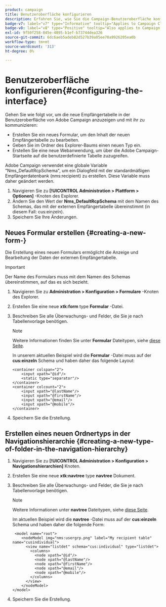 ```yaml
---
product: campaign
title: Benutzeroberfläche konfigurieren
description: Erfahren Sie, wie Sie die Campaign-Benutzeroberfläche konfigurieren
badge-v7: label="v7" type="Informative" tooltip="Applies to Campaign Classic v7"
badge-v8: label="v8" type="Positive" tooltip="Also applies to Campaign v8"
exl-id: 9f50f258-845e-4895-b1ef-b73744dea326
source-git-commit: 6dc6aeb5adeb82d527b39a05ee70a9926205ea0b
workflow-type: tm+mt
source-wordcount: '313'
ht-degree: 0%

---
```


# Benutzeroberfläche konfigurieren{#configuring-the-interface}



Gehen Sie wie folgt vor, um die neue Empfängertabelle in der Benutzeroberfläche von Adobe Campaign anzuzeigen und mit ihr zu kommunizieren:

* Erstellen Sie ein neues Formular, um den Inhalt der neuen Empfängertabelle zu bearbeiten.
* Geben Sie im Ordner des Explorer-Baums einen neuen Typ ein.
* Erstellen Sie eine neue Webanwendung, um über die Adobe Campaign-Startseite auf die benutzerdefinierte Tabelle zuzugreifen.

Adobe Campaign verwendet eine globale Variable &quot;Nms_DefaultRcpSchema&quot;, um ein Dialogfeld mit der standardmäßigen Empfängerdatenbank (nms:recipient) zu erstellen. Diese Variable muss daher geändert werden.

1. Navigieren Sie zu **[!UICONTROL Administration > Plattform > Optionen]** -Knoten des Explorer.
1. Ändern Sie den Wert der **Nms_DefaultRcpSchema** mit dem Namen des Schemas, das mit der externen Empfängertabelle übereinstimmt (in diesem Fall: cus:einzeln).
1. Speichern Sie Ihre Änderungen.

## Neues Formular erstellen {#creating-a-new-form-}

Die Erstellung eines neuen Formulars ermöglicht die Anzeige und Bearbeitung der Daten der externen Empfängertabelle.

>[!IMPORTANT]
>
>Der Name des Formulars muss mit dem Namen des Schemas übereinstimmen, auf das es sich bezieht.

1. Navigieren Sie zu **Administration > Konfiguration > Formulare** -Knoten des Explorer.
1. Erstellen Sie eine neue **xtk:form** type **Formular** -Datei.
1. Beschreiben Sie alle Überwachungs- und Felder, die Sie je nach Tabellenvorlage benötigen.

   >[!NOTE]
   >
   >Weitere Informationen finden Sie unter **Formular** Dateitypen, siehe [diese Seite](../../configuration/using/identifying-a-form.md).

   In unserem aktuellen Beispiel wird die **Formular** -Datei muss auf der **cus:einzeln** Schema und haben daher das folgende Layout:

   ```
   <container colspan="2">
       <input xpath="@id"/>
       <static type="separator"/>
   </container>
   <container colcount="2">
       <input xpath="@lastName"/>
       <input xpath="@firstName"/>
       <input xpath="@email"/>
       <input xpath="@mobile"/>
   </container> 
   ```

1. Speichern Sie die Erstellung.

## Erstellen eines neuen Ordnertyps in der Navigationshierarchie {#creating-a-new-type-of-folder-in-the-navigation-hierarchy}

1. Navigieren Sie zu **[!UICONTROL Administration > Konfiguration > Navigationshierarchien]** Knoten.
1. Erstellen Sie eine neue **xtk:navtree** type **navtree** Dokument.
1. Beschreiben Sie alle Überwachungs- und Felder, die Sie je nach Tabellenvorlage benötigen.

   >[!NOTE]
   >
   >Weitere Informationen unter **navtree** Dateitypen, siehe [diese Seite](../../platform/using/adobe-campaign-explorer.md#about-navigation-hierarchy).

   Im aktuellen Beispiel wird die **navtree** -Datei muss auf der **cus:einzeln** Schema und haben daher die folgende Form:

   ```
    <model name="root">
       <nodeModel img="nms:usergrp.png" label="My recipient table" name="cusindividual">
         <view name="listdet" schema="cus:individual" type="listdet">
           <columns>
             <node xpath="@id"/>
             <node xpath="@lastName"/>
             <node xpath="@firstName"/>
             <node xpath="@email"/>
             <node xpath="@mobile"/>
           </columns>
         </view>
       </nodeModel>
   </model>
   ```

1. Speichern Sie die Erstellung.
